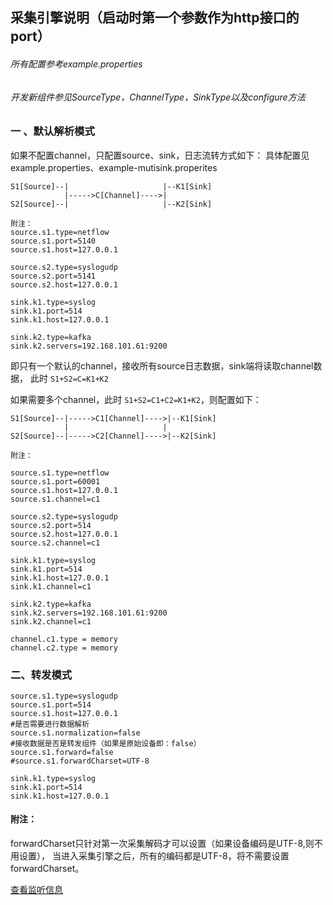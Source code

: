  
## 采集引擎说明（启动时第一个参数作为http接口的port）
###### 所有配置参考example.properties
###### 开发新组件参见SourceType，ChannelType，SinkType以及configure方法

### 一 、默认解析模式
如果不配置channel，只配置source、sink，日志流转方式如下：
具体配置见example.properties、example-mutisink.properites
```
S1[Source]--|                     |--K1[Sink]
            |----->C[Channel]---->|
S2[Source]--|                     |--K2[Sink]

附注：
source.s1.type=netflow
source.s1.port=5140
source.s1.host=127.0.0.1

source.s2.type=syslogudp
source.s2.port=5141
source.s2.host=127.0.0.1

sink.k1.type=syslog
sink.k1.port=514
sink.k1.host=127.0.0.1

sink.k2.type=kafka
sink.k2.servers=192.168.101.61:9200
```
即只有一个默认的channel，接收所有source日志数据，sink端将读取channel数据，
此时 `S1+S2=C=K1+K2`

如果需要多个channel，此时 `S1+S2=C1+C2=K1+K2`，则配置如下：
  ```
  S1[Source]--|----->C1[Channel]---->|--K1[Sink]
              |                     |
  S2[Source]--|----->C2[Channel]---->|--K2[Sink]
  
  附注：
  
source.s1.type=netflow
source.s1.port=60001
source.s1.host=127.0.0.1
source.s1.channel=c1

source.s2.type=syslogudp
source.s2.port=514
source.s2.host=127.0.0.1
source.s2.channel=c1

sink.k1.type=syslog
sink.k1.port=514
sink.k1.host=127.0.0.1
sink.k1.channel=c1

sink.k2.type=kafka
sink.k2.servers=192.168.101.61:9200
sink.k2.channel=c1

channel.c1.type = memory
channel.c2.type = memory
```
### 二、转发模式

```$xslt
source.s1.type=syslogudp
source.s1.port=514
source.s1.host=127.0.0.1
#是否需要进行数据解析
source.s1.normalization=false
#接收数据是否是转发组件（如果是原始设备即：false）
source.s1.forward=false
#source.s1.forwardCharset=UTF-8

sink.k1.type=syslog
sink.k1.port=514
sink.k1.host=127.0.0.1
```
#### 附注：
forwardCharset只针对第一次采集解码才可以设置（如果设备编码是UTF-8,则不用设置），
当进入采集引擎之后，所有的编码都是UTF-8，将不需要设置forwardCharset。

[查看监听信息](http://192.168.101.61:60000/collectorManager/counterConfig)

 
 